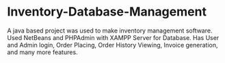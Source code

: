 # Inventory-Database-Management
A java based project was used to make inventory management software. Used NetBeans and PHPAdmin with XAMPP Server for Database. Has User and Admin login, Order Placing, Order History Viewing, Invoice generation, and many more features.
